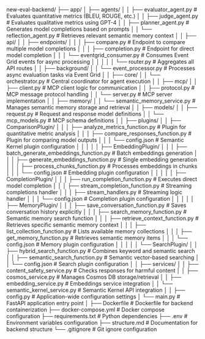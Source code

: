 new-eval-backend/
├── app/
│   ├── agents/
│   │   ├── evaluator_agent.py          # Evaluates quantitative metrics (BLEU, ROUGE, etc.)
│   │   ├── judge_agent.py              # Evaluates qualitative metrics using GPT-4
│   │   ├── planner_agent.py            # Generates model completions based on prompts
│   │   └── reflection_agent.py         # Retrieves relevant semantic memory context
│
│   ├── api/
│   │   ├── endpoints/
│   │   │   ├── compare.py              # Endpoint to compare multiple model completions
│   │   │   ├── completion.py           # Endpoint for direct model completion
│   │   │   └── eventgrid_consumer.py   # Consumes Event Grid events for async processing
│   │   │
│   │   └── router.py                   # Aggregates all API routes
│
│   ├── background/
│   │   └── event_processor.py          # Processes async evaluation tasks via Event Grid
│
│   ├── core/
│   │   └── orchestrator.py             # Central coordinator for agent execution
│
│   ├── mcp/
│   │   ├── client.py                   # MCP client logic for communication
│   │   ├── protocol.py                 # MCP message protocol handling
│   │   └── server.py                   # MCP server implementation
│
│   ├── memory/
│   │   └── semantic_memory_service.py  # Manages semantic memory storage and retrieval
│
│   ├── models/
│   │   ├── request.py                  # Request and response model definitions
│   │   └── mcp_models.py               # MCP schema definitions
│
│   ├── plugins/
│   │   ├── ComparisonPlugin/
│   │   │   ├── analyze_metrics_function.py    # Plugin for quantitative metric analysis
│   │   │   ├── compare_responses_function.py  # Plugin for comparing model outputs
│   │   │   └── config.json                    # Semantic Kernel plugin configuration
│   │   │
│   │   ├── EmbeddingPlugin/
│   │   │   ├── batch_generate_embeddings_function.py # Batch embeddings generation
│   │   │   ├── generate_embeddings_function.py       # Single embedding generation
│   │   │   ├── process_chunks_function.py            # Processes embeddings in chunks
│   │   │   └── config.json                           # Embedding plugin configuration
│   │   │
│   │   ├── CompletionPlugin/
│   │   │   ├── run_completion_function.py     # Executes direct model completion
│   │   │   ├── stream_completion_function.py  # Streaming completions handler
│   │   │   ├── stream_handlers.py              # Streaming logic handler
│   │   │   └── config.json                    # Completion plugin configuration
│   │   │
│   │   ├── MemoryPlugin/
│   │   │   ├── save_conversation_function.py  # Saves conversation history explicitly
│   │   │   ├── search_memory_function.py      # Semantic memory search function
│   │   │   ├── retrieve_context_function.py   # Retrieves specific semantic memory context
│   │   │   ├── list_collection_function.py    # Lists available memory collections
│   │   │   ├── get_memory_function.py         # Retrieves semantic memory items
│   │   │   └── config.json                    # Memory plugin configuration
│   │   │
│   │   └── SearchPlugin/
│   │       ├── hybrid_search_function.py      # Combines keyword and semantic search
│   │       ├── semantic_search_function.py    # Semantic vector-based searching
│   │       └── config.json                    # Search plugin configuration
│
│   ├── services/
│   │   ├── content_safety_service.py          # Checks responses for harmful content
│   │   ├── cosmos_service.py                  # Manages Cosmos DB storage/retrieval
│   │   ├── embedding_service.py               # Embeddings service integration
│   │   └── semantic_kernel_service.py         # Semantic Kernel API integration
│
│   ├── config.py                              # Application-wide configuration settings
│   └── main.py                                # FastAPI application entry point
│
├── Dockerfile                                 # Dockerfile for backend containerization
├── docker-compose.yml                         # Docker compose configuration
├── requirements.txt                           # Python dependencies
├── .env                                       # Environment variables configuration
├── structure.md                               # Documentation for backend structure
└── .gitignore                                 # Git ignore configuration